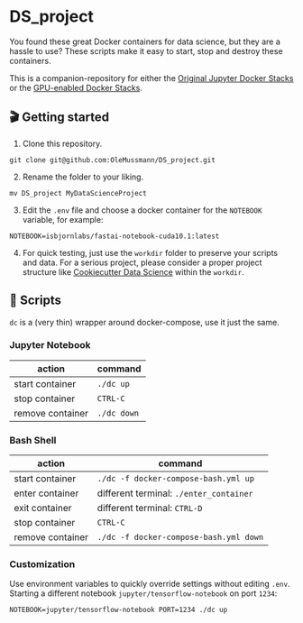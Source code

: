 # DS_project
You found these great Docker containers for data science, but they are a hassle to use? These scripts make it easy to start, stop and destroy these containers.

This is a companion-repository for either the [Original Jupyter Docker Stacks](https://github.com/jupyter/docker-stacks) or the [GPU-enabled Docker Stacks](https://github.com/OleMussmann/docker-stacks).

## 🎬 Getting started

1. Clone this repository.
```
git clone git@github.com:OleMussmann/DS_project.git
```

2. Rename the folder to your liking.
```
mv DS_project MyDataScienceProject
```

3. Edit the `.env` file and choose a docker container for the `NOTEBOOK` variable, for example:
```
NOTEBOOK=isbjornlabs/fastai-notebook-cuda10.1:latest
```

4. For quick testing, just use the `workdir` folder to preserve your scripts and data. For a serious project, please consider a proper project structure like [Cookiecutter Data Science](https://drivendata.github.io/cookiecutter-data-science/#getting-started) within the `workdir`.

## 📑 Scripts

`dc` is a (very thin) wrapper around docker-compose, use it just the same.

### Jupyter Notebook

| action           | command    |
|------------------|------------|
| start container  | `./dc up`  |
| stop container   | `CTRL-C`   |
| remove container | `./dc down`|

### Bash Shell

| action           | command                                 |
|------------------|-----------------------------------------|
| start container  | `./dc -f docker-compose-bash.yml up`    |
| enter container  | different terminal: `./enter_container` |
| exit container   | different terminal: `CTRL-D`            |
| stop container   | `CTRL-C`                                |
| remove container | `./dc -f docker-compose-bash.yml down`  |

### Customization
Use environment variables to quickly override settings without editing `.env`. Starting a different notebook `jupyter/tensorflow-notebook` on port `1234`:

```
NOTEBOOK=jupyter/tensorflow-notebook PORT=1234 ./dc up
```

